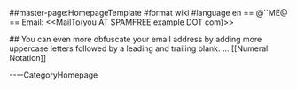 \#\#master-page:HomepageTemplate \#format wiki \#language en == @\`\`ME@ == Email: &lt;&lt;MailTo(you AT SPAMFREE example DOT com)&gt;&gt;

\#\# You can even more obfuscate your email address by adding more uppercase letters followed by a leading and trailing blank. ... \[\[Numeral Notation\]\]

----CategoryHomepage
